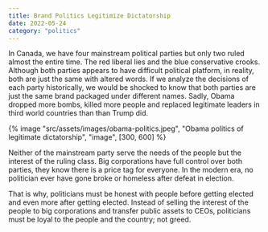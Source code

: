 ```yaml
---
title: Brand Politics Legitimize Dictatorship
date: 2022-05-24
category: "politics"
---
```


In Canada, we have four mainstream political parties but only two ruled almost the entire time. The red liberal lies and the blue conservative crooks. Although both parties appears to have difficult political platform, in reality, both are just the same with altered words. If we analyze the decisions of each party historically, we would be shocked to know that both parties are just the same brand packaged under different names. Sadly, Obama dropped more bombs, killed more people and replaced legitimate leaders in third world countries than than Trump did.

<!-- excerpt -->

{% image "src/assets/images/obama-politics.jpeg", "Obama politics of legitimate dictatorship", "image", [300, 600] %}

Neither of the mainstream party serve the needs of the people but the interest of the ruling class. Big corporations have full control over both parties, they know there is a price tag for everyone. In the modern era, no politician ever have gone broke or homeless after defeat in election.

That is why, politicians must be honest with people before getting elected and even more after getting elected. Instead of selling the interest of the people to big corporations and transfer public assets to CEOs, politicians must be loyal to the people and the country; not greed.
